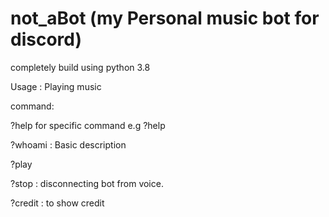 # not_aBot (my Personal music bot for discord)

completely build using python 3.8

Usage : Playing music

command:

?help for specific command e.g ?help <play>
  
?whoami : Basic description

?play <what do you mant to play>
  
?stop : disconnecting bot from voice.

?credit : to show credit
